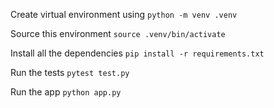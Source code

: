Create virtual environment using
`python -m venv .venv`

Source this environment
`source .venv/bin/activate`

Install all the dependencies
`pip install -r requirements.txt`

Run the tests
`pytest test.py`

Run the app
`python app.py`
